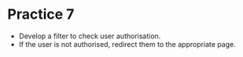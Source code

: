 # Practice 7
- Develop a filter to check user authorisation. 
- If the user is not authorised, redirect them to the appropriate page.
